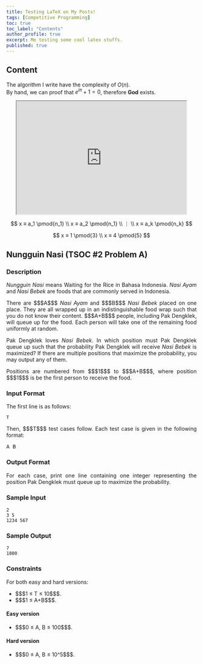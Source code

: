 ```yaml
---
title: Testing LaTeX on My Posts!
tags: [Competitive Programming]
toc: true
toc_label: "Contents"
author_profile: true
excerpt: Me testing some cool latex stuffs.
published: true
---
```


## Content

The algorithm I write have the complexity of $O(n)$.  
By hand, we can proof that $e^{i\pi}+1 = 0$, therefore **God** exists.

<p style="text-align: center;"><iframe height="300" scrollable="no" src="https://editor.p5js.org/hocky/embed/URWS0ZLv" width="450"></iframe></p>

$$
x ≡ a_1 \pmod{n_1} \\
x ≡ a_2 \pmod{n_1} \\
⋮  \\
x ≡ a_k \pmod{n_k}
$$


$$
  x ≡ 1 \pmod{3} \\
  x ≡ 4 \pmod{5}
$$

## Nungguin Nasi (TSOC #2 Problem A)

<h3 id="description" style="text-align: justify;">Description</h3>

<p style="text-align: justify;"><em>Nungguin Nasi</em> means Waiting for the Rice in Bahasa Indonesia.<em> Nasi Ayam</em> and <em>Nasi Bebek</em> are foods that are commonly served in Indonesia.</p>

<p style="text-align: justify;">There are $$$A$$$ <em>Nasi Ayam</em> and $$$B$$$ <em>Nasi Bebek</em> placed on one place. They are all wrapped up in an indistinguishable food wrap such that you do not know their content. $$$A+B$$$ people, including Pak Dengklek, will queue up for the food. Each person will take one of the remaining food uniformly at random.</p>

<p style="text-align: justify;">Pak Dengklek loves <em>Nasi Bebek</em>. In which position must Pak Dengklek queue up such that the probability Pak Dengklek will receive <em>Nasi Bebek</em> is maximized? If there are multiple positions that maximize the probability, you may output any of them.</p>

<p style="text-align: justify;">Positions are numbered from $$$1$$$ to $$$A+B$$$, where position $$$1$$$ is be the first person to receive the food.</p>

<h3 id="input-format" style="text-align: justify;">Input Format</h3>

<p style="text-align: justify;">The first line is as follows:</p>

<pre style="text-align: justify;">
<code><span class="hljs-attribute">T</span>
</code></pre>

<p style="text-align: justify;">Then, $$$T$$$ test cases follow. Each test case is given in the following format:</p>

<pre style="text-align: justify;">
A B
</pre>

<h3 id="output-format" style="text-align: justify;">Output Format</h3>

<p style="text-align: justify;">For each case, print one line containing one integer representing the position Pak Dengklek must queue up to maximize the probability.</p>

<h3 id="sample-input" style="text-align: justify;">Sample Input</h3>

<pre style="text-align: justify;">
<code><span class="hljs-number">2</span>
<span class="hljs-symbol">3 </span><span class="hljs-number">5</span>
<span class="hljs-symbol">1234 </span><span class="hljs-number">567</span>
</code></pre>

<h3 id="sample-output" style="text-align: justify;">Sample Output</h3>

<pre style="text-align: justify;">
<code><span class="hljs-number">7</span>
<span class="hljs-number">1800</span>
</code></pre>

<h3 id="constraints" style="text-align: justify;">Constraints</h3>

<p style="text-align: justify;">For both easy and hard versions:</p>

<ul>
	<li style="text-align: justify;">$$$1 &le; T &le; 10$$$.</li>
	<li style="text-align: justify;">$$$1 &le; A+B$$$.</li>
</ul>

<h4 id="easy-version" style="text-align: justify;">Easy version</h4>

<ul>
	<li style="text-align: justify;">$$$0 &le; A, B &le; 100$$$.</li>
</ul>

<h4 id="hard-version" style="text-align: justify;">Hard version</h4>

<ul>
	<li style="text-align: justify;">$$$0 &le; A, B &le; 10^5$$$.</li>
</ul>
